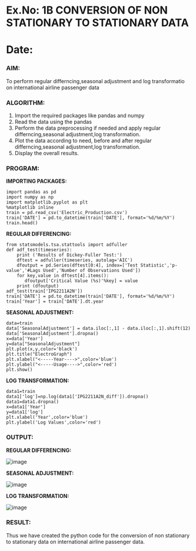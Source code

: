 # Ex.No: 1B                     CONVERSION OF NON STATIONARY TO STATIONARY DATA
# Date: 

### AIM:
To perform regular differncing,seasonal adjustment and log transformatio on international airline passenger data
### ALGORITHM:
1. Import the required packages like pandas and numpy
2. Read the data using the pandas
3. Perform the data preprocessing if needed and apply regular differncing,seasonal adjustment,log transformation.
4. Plot the data according to need, before and after regular differncing,seasonal adjustment,log transformation.
5. Display the overall results.
### PROGRAM:
<b>IMPORTING PACKAGES:</b>
```
import pandas as pd
import numpy as np
import matplotlib.pyplot as plt
%matplotlib inline
train = pd.read_csv('Electric_Production.csv')
train['DATE'] = pd.to_datetime(train['DATE'], format='%d/%m/%Y')
train.head()
```
<b>REGULAR DIFFERENCING:</b>
```
from statsmodels.tsa.stattools import adfuller
def adf_test(timeseries):
    print ('Results of Dickey-Fuller Test:')
    dftest = adfuller(timeseries, autolag='AIC')
    dfoutput = pd.Series(dftest[0:4], index=['Test Statistic','p-value','#Lags Used','Number of Observations Used'])
    for key,value in dftest[4].items():
       dfoutput['Critical Value (%s)'%key] = value
    print (dfoutput)
adf_test(train['IPG2211A2N'])
train['DATE'] = pd.to_datetime(train['DATE'], format='%d/%m/%Y')
train['Year'] = train['DATE'].dt.year
```
<b>SEASONAL ADJUSTMENT:</b>
```
data=train
data['SeasonalAdjustment'] = data.iloc[:,1] - data.iloc[:,1].shift(12)
data['SeasonalAdjustment'].dropna()
x=data['Year']
y=data["SeasonalAdjustment"]
plt.plot(x,y,color='black')
plt.title("ElectroGraph")
plt.xlabel("<-----Year---->",color='blue')
plt.ylabel("<-----Usage---->",color='red')
plt.show()
```
<b>LOG TRANSFORMATION:</b>
```
data1=train
data1['log']=np.log(data1['IPG2211A2N_diff']).dropna()
data1=data1.dropna()
x=data1['Year']
y=data1['log']
plt.xlabel('Year',color='blue')
plt.ylabel('Log Values',color='red')
```
### OUTPUT:

<b>REGULAR DIFFERENCING:</b>

![image](https://github.com/Pavan-Gv/TSA_EXP1B/assets/94827772/64ce2a67-f8b2-48c2-bc13-1e0d80ede2af)

<b>SEASONAL ADJUSTMENT:</b>

![image](https://github.com/Pavan-Gv/TSA_EXP1B/assets/94827772/01436e52-9d4f-4254-9bbf-1c6b98ccbc74)

<b>LOG TRANSFORMATION:</b>

![image](https://github.com/Pavan-Gv/TSA_EXP1B/assets/94827772/9e53a725-7181-4775-bf7e-429634297487)

### RESULT:
Thus we have created the python code for the conversion of non stationary to stationary data on international airline passenger data.
